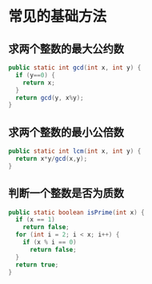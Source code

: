 # 常见的基础方法

## 求两个整数的最大公约数

```java
public static int gcd(int x, int y) {
  if (y==0) {
    return x;
  }
  return gcd(y, x%y);
}
```

## 求两个整数的最小公倍数

```java
public static int lcm(int x, int y) {
  return x*y/gcd(x,y);
}
```

## 判断一个整数是否为质数

```java
public static boolean isPrime(int x) {
  if (x == 1)
    return false;
  for (int i = 2; i < x; i++) {
    if (x % i == 0) 
      return false;
  }
  return true;
}
```


